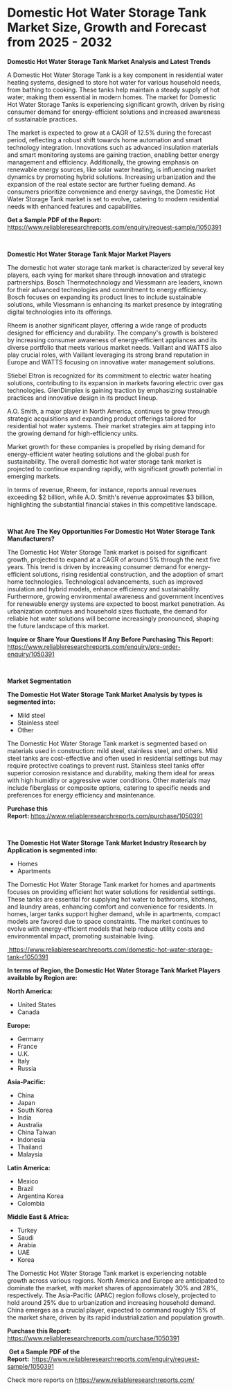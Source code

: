 <p><h1>Domestic Hot Water Storage Tank Market Size, Growth and Forecast from 2025 - 2032</h1></p><p><strong>Domestic Hot Water Storage Tank Market Analysis and Latest Trends</strong></p>
<p><p>A Domestic Hot Water Storage Tank is a key component in residential water heating systems, designed to store hot water for various household needs, from bathing to cooking. These tanks help maintain a steady supply of hot water, making them essential in modern homes. The market for Domestic Hot Water Storage Tanks is experiencing significant growth, driven by rising consumer demand for energy-efficient solutions and increased awareness of sustainable practices. </p><p>The market is expected to grow at a CAGR of 12.5% during the forecast period, reflecting a robust shift towards home automation and smart technology integration. Innovations such as advanced insulation materials and smart monitoring systems are gaining traction, enabling better energy management and efficiency. Additionally, the growing emphasis on renewable energy sources, like solar water heating, is influencing market dynamics by promoting hybrid solutions. Increasing urbanization and the expansion of the real estate sector are further fueling demand. As consumers prioritize convenience and energy savings, the Domestic Hot Water Storage Tank market is set to evolve, catering to modern residential needs with enhanced features and capabilities.</p></p>
<p><strong>Get a Sample PDF of the Report:&nbsp;</strong> <a href="https://www.reliableresearchreports.com/enquiry/request-sample/1050391?utm_campaign=2295&utm_medium=2&utm_source=Github&utm_content=ia&utm_term=04042025&utm_id=domestic-hot-water-storage-tank">https://www.reliableresearchreports.com/enquiry/request-sample/1050391</a></p>
<p>&nbsp;</p>
<p><strong>Domestic Hot Water Storage Tank Major Market Players</strong></p>
<p><p>The domestic hot water storage tank market is characterized by several key players, each vying for market share through innovation and strategic partnerships. Bosch Thermotechnology and Viessmann are leaders, known for their advanced technologies and commitment to energy efficiency. Bosch focuses on expanding its product lines to include sustainable solutions, while Viessmann is enhancing its market presence by integrating digital technologies into its offerings.</p><p>Rheem is another significant player, offering a wide range of products designed for efficiency and durability. The company's growth is bolstered by increasing consumer awareness of energy-efficient appliances and its diverse portfolio that meets various market needs. Vaillant and WATTS also play crucial roles, with Vaillant leveraging its strong brand reputation in Europe and WATTS focusing on innovative water management solutions.</p><p>Stiebel Eltron is recognized for its commitment to electric water heating solutions, contributing to its expansion in markets favoring electric over gas technologies. GlenDimplex is gaining traction by emphasizing sustainable practices and innovative design in its product lineup. </p><p>A.O. Smith, a major player in North America, continues to grow through strategic acquisitions and expanding product offerings tailored for residential hot water systems. Their market strategies aim at tapping into the growing demand for high-efficiency units. </p><p>Market growth for these companies is propelled by rising demand for energy-efficient water heating solutions and the global push for sustainability. The overall domestic hot water storage tank market is projected to continue expanding rapidly, with significant growth potential in emerging markets.</p><p>In terms of revenue, Rheem, for instance, reports annual revenues exceeding $2 billion, while A.O. Smith's revenue approximates $3 billion, highlighting the substantial financial stakes in this competitive landscape.</p></p>
<p>&nbsp;</p>
<p><strong>What Are The Key Opportunities For Domestic Hot Water Storage Tank Manufacturers?</strong></p>
<p><p>The Domestic Hot Water Storage Tank market is poised for significant growth, projected to expand at a CAGR of around 5% through the next five years. This trend is driven by increasing consumer demand for energy-efficient solutions, rising residential construction, and the adoption of smart home technologies. Technological advancements, such as improved insulation and hybrid models, enhance efficiency and sustainability. Furthermore, growing environmental awareness and government incentives for renewable energy systems are expected to boost market penetration. As urbanization continues and household sizes fluctuate, the demand for reliable hot water solutions will become increasingly pronounced, shaping the future landscape of this market.</p></p>
<p><strong>Inquire or Share Your Questions If Any Before Purchasing This Report:</strong> <a href="https://www.reliableresearchreports.com/enquiry/pre-order-enquiry/1050391?utm_campaign=2295&utm_medium=2&utm_source=Github&utm_content=ia&utm_term=04042025&utm_id=domestic-hot-water-storage-tank">https://www.reliableresearchreports.com/enquiry/pre-order-enquiry/1050391</a></p>
<p>&nbsp;</p>
<p><strong>Market Segmentation</strong></p>
<p><strong>The Domestic Hot Water Storage Tank Market Analysis by types is segmented into:</strong></p>
<p><ul><li>Mild steel</li><li>Stainless steel</li><li>Other</li></ul></p>
<p><p>The Domestic Hot Water Storage Tank market is segmented based on materials used in construction: mild steel, stainless steel, and others. Mild steel tanks are cost-effective and often used in residential settings but may require protective coatings to prevent rust. Stainless steel tanks offer superior corrosion resistance and durability, making them ideal for areas with high humidity or aggressive water conditions. Other materials may include fiberglass or composite options, catering to specific needs and preferences for energy efficiency and maintenance.</p></p>
<p><strong>Purchase this Report:&nbsp;</strong><a href="https://www.reliableresearchreports.com/purchase/1050391?utm_campaign=2295&utm_medium=2&utm_source=Github&utm_content=ia&utm_term=04042025&utm_id=domestic-hot-water-storage-tank">https://www.reliableresearchreports.com/purchase/1050391</a></p>
<p>&nbsp;</p>
<p><strong>The Domestic Hot Water Storage Tank Market Industry Research by Application is segmented into:</strong></p>
<p><ul><li>Homes</li><li>Apartments</li></ul></p>
<p><p>The Domestic Hot Water Storage Tank market for homes and apartments focuses on providing efficient hot water solutions for residential settings. These tanks are essential for supplying hot water to bathrooms, kitchens, and laundry areas, enhancing comfort and convenience for residents. In homes, larger tanks support higher demand, while in apartments, compact models are favored due to space constraints. The market continues to evolve with energy-efficient models that help reduce utility costs and environmental impact, promoting sustainable living.</p></p>
<p><a href="https://www.reliableresearchreports.com/domestic-hot-water-storage-tank-r1050391?utm_campaign=2295&utm_medium=2&utm_source=Github&utm_content=ia&utm_term=04042025&utm_id=domestic-hot-water-storage-tank">&nbsp;https://www.reliableresearchreports.com/domestic-hot-water-storage-tank-r1050391</a></p>
<p><strong>In terms of Region, the Domestic Hot Water Storage Tank Market Players available by Region are:</strong></p>
<p>
    <p> <strong> North America: </strong>
        <ul>
            <li>United States</li>
            <li>Canada</li>
        </ul>
        </p> 
    <p> <strong> Europe: </strong>
        <ul>
            <li>Germany</li>
            <li>France</li>
            <li>U.K.</li>
            <li>Italy</li>
            <li>Russia</li>
        </ul>
        </p> 
    <p> <strong> Asia-Pacific: </strong>
        <ul>
            <li>China</li>
            <li>Japan</li>
            <li>South Korea</li>
            <li>India</li>
            <li>Australia</li>
            <li>China Taiwan</li>
            <li>Indonesia</li>
            <li>Thailand</li>
            <li>Malaysia</li>
        </ul>
        </p> 
    <p> <strong> Latin America: </strong>
        <ul>
            <li>Mexico</li>
            <li>Brazil</li>
            <li>Argentina Korea</li>
            <li>Colombia</li>
        </ul>
        </p> 
    <p> <strong> Middle East & Africa: </strong>
        <ul>
            <li>Turkey</li>
            <li>Saudi</li>
            <li>Arabia</li>
            <li>UAE</li>
            <li>Korea</li>
        </ul>
    </p>
    </p>
<p><p>The Domestic Hot Water Storage Tank market is experiencing notable growth across various regions. North America and Europe are anticipated to dominate the market, with market shares of approximately 30% and 28%, respectively. The Asia-Pacific (APAC) region follows closely, projected to hold around 25% due to urbanization and increasing household demand. China emerges as a crucial player, expected to command roughly 15% of the market share, driven by its rapid industrialization and population growth.</p></p>
<p><strong>Purchase this Report: </strong><a href="https://www.reliableresearchreports.com/purchase/1050391?utm_campaign=2295&utm_medium=2&utm_source=Github&utm_content=ia&utm_term=04042025&utm_id=domestic-hot-water-storage-tank">https://www.reliableresearchreports.com/purchase/1050391</a></p>
<p>&nbsp;<strong>Get a Sample PDF of the Report:&nbsp;&nbsp;</strong><a href="https://www.reliableresearchreports.com/enquiry/request-sample/1050391?utm_campaign=2295&utm_medium=2&utm_source=Github&utm_content=ia&utm_term=04042025&utm_id=domestic-hot-water-storage-tank">https://www.reliableresearchreports.com/enquiry/request-sample/1050391</a></p>
<p><strong></strong></p>
<p>Check more reports on <a href="https://www.reliableresearchreports.com/?utm_campaign=2295&utm_medium=2&utm_source=Github&utm_content=ia&utm_term=04042025&utm_id=domestic-hot-water-storage-tank">https://www.reliableresearchreports.com/</a></p>